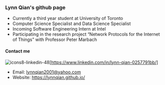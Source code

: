 ### Lynn Qian's github page

<!--
**lynnqian/lynnqian** is a ✨ _special_ ✨ repository because its `README.md` (this file) appears on your GitHub profile.

Here are some ideas to get you started:

- 🔭 I’m currently working on ...
- 🌱 I’m currently learning ...
- 👯 I’m looking to collaborate on ...
- 🤔 I’m looking for help with ...
- 💬 Ask me about ...
- 📫 How to reach me: ...
- 😄 Pronouns: ...
- ⚡ Fun fact: ...
-->

- Currently a third year student at University of Toronto
- Computer Science Specialist and Data Science Specialist
- Incoming Software Engineering Intern at Intel
- Participating in the research project “Network Protocols for the Internet of Things” with Professor Peter Marbach

#### Contact me

![icons8-linkedin-48](https://user-images.githubusercontent.com/33213104/157265878-9aed93a6-ec0b-4554-9799-c3dcaba53986.png)[https://www.linkedin.com/in/lynn-qian-0257791bb/]

- Email: lynnqian2001@yahoo.com
- Website: https://lynnqian.github.io/
